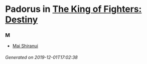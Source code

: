 # Padorus in [The King of Fighters: Destiny](https://myanimelist.net/anime/35204/The_King_of_Fighters__Destiny)

### M
* [Mai Shiranui](https://github.com/shadow578/Project-Padoru/blob/master/table-of-contents/characters/MaiShiranui.md)

###### Generated on 2019-12-01T17:02:38
